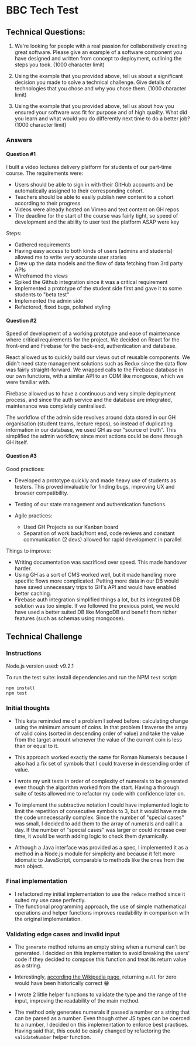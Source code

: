 # BBC Tech Test

## Technical Questions:

1.  We're looking for people with a real passion for collaboratively creating great software. Please give an example of a software component you have designed and written from concept to deployment, outlining the steps you took. (1000 character limit)

2.  Using the example that you provided above, tell us about a significant decision you made to solve a technical challenge. Give details of technologies that you chose and why you chose them. (1000 character limit)

3.  Using the example that you provided above, tell us about how you ensured your software was fit for purpose and of high quality. What did you learn and what would you do differently next time to do a better job? (1000 character limit)

### Answers

#### Question #1

I built a video lectures delivery platform for students of our part-time course. The requirements were:

* Users should be able to sign in with their GitHub accounts and be automatically assigned to their corresponding cohort.
* Teachers should be able to easily publish new content to a cohort according to their progress
* Videos were already hosted on Vimeo and text content on GH repos
* The deadline for the start of the course was fairly tight, so speed of development and the ability to user test the platform ASAP were key

Steps:

* Gathered requirements
* Having easy access to both kinds of users (admins and students) allowed me to write very accurate user stories
* Drew up the data models and the flow of data fetching from 3rd party APIs
* Wireframed the views
* Spiked the Github integration since it was a critical requirement
* Implemented a prototype of the student side first and gave it to some students to "beta test"
* Implemented the admin side
* Refactored, fixed bugs, polished styling

#### Question #2

Speed of development of a working prototype and ease of maintenance where critical requirements for the project. We decided on React for the front-end and Firebase for the back-end, authentication and database.

React allowed us to quickly build our views out of reusable components. We didn't need state management solutions such as Redux since the data flow was fairly straight-forward. We wrapped calls to the Firebase database in our own functions, with a similar API to an ODM like mongoose, which we were familiar with.

Firebase allowed us to have a continuous and very simple deployment process, and since the auth service and the database are integrated, maintenance was completely centralised.

The workflow of the admin side revolves around data stored in our GH organisation (student teams, lecture repos), so instead of duplicating information in our database, we used GH as our "source of truth". This simplified the admin workflow, since most actions could be done through GH itself.

#### Question #3

Good practices:

* Developed a prototype quickly and made heavy use of students as testers. This proved invaluable for finding bugs, improving UX and browser compatibility.

* Testing of our state management and authentication functions.

* Agile practices:
  * Used GH Projects as our Kanban board
  * Separation of work back/front end, code reviews and constant communication (2 devs) allowed for rapid development in parallel

Things to improve:

* Writing documentation was sacrificed over speed. This made handover harder.
* Using GH as a sort of CMS worked well, but it made handling more specific flows more complicated. Putting more data in our DB would have saved unnecessary trips to GH's API and would have enabled better caching.
* Firebase auth integration simplified things a lot, but its integrated DB solution was too simple. If we followed the previous point, we would have used a better suited DB like MongoDB and benefit from richer features (such as schemas using mongoose).

## Technical Challenge

### Instructions

Node.js version used: v9.2.1

To run the test suite: install dependencies and run the NPM `test` script:

```
npm install
npm test
```

### Initial thoughts

* This kata reminded me of a problem I solved before: calculating change using the minimum amount of coins. In that problem I traverse the array of valid coins (sorted in descending order of value) and take the value from the target amount whenever the value of the current coin is less than or equal to it.

* This approach worked exactly the same for Roman Numerals because I also had a fix set of symbols that I could traverse in descending order of value.

* I wrote my unit tests in order of complexity of numerals to be generated even though the algorithm worked from the start. Having a thorough suite of tests allowed me to refactor my code with confidence later on.

* To implement the subtractive notation I could have implemented logic to limit the repetition of consecutive symbols to 3, but it would have made the code unnecessarily complex. Since the number of "special cases" was small, I decided to add them to the array of numerals and call it a day. If the number of "special cases" was larger or could increase over time, it would be worth adding logic to check them dynamically.

* Although a Java interface was provided as a spec, I implemented it as a method in a Node.js module for simplicity and because it felt more idiomatic to JavaScript, comparable to methods like the ones from the `Math` object.

### Final implementation

* I refactored my initial implementation to use the `reduce` method since it suited my use case perfectly.
* The functional programming approach, the use of simple mathematical operations and helper functions improves readability in comparison with the original implementation.

### Validating edge cases and invalid input

* The `generate` method returns an empty string when a numeral can't be generated. I decided on this implementation to avoid breaking the users' code if they decided to compose this function and treat its return value as a string.

* Interestingly, [according the Wikipedia page](https://en.wikipedia.org/wiki/Roman_numerals#Zero), returning `null` for zero would have been historically correct 😁

* I wrote 2 little helper functions to validate the type and the range of the input, improving the readability of the main method.

* The method only generates numerals if passed a number or a string that can be parsed as a number. Even though other JS types can be coerced to a number, I decided on this implementation to enforce best practices. Having said that, this could be easily changed by refactoring the `validateNumber` helper function.
